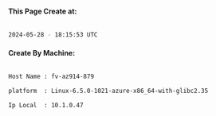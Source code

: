 
   
#### This Page Create at:

```bash

2024-05-28 - 18:15:53 UTC

```

#### Create By Machine:

```bash

Host Name : fv-az914-879

platform  : Linux-6.5.0-1021-azure-x86_64-with-glibc2.35

Ip Local  : 10.1.0.47

```

